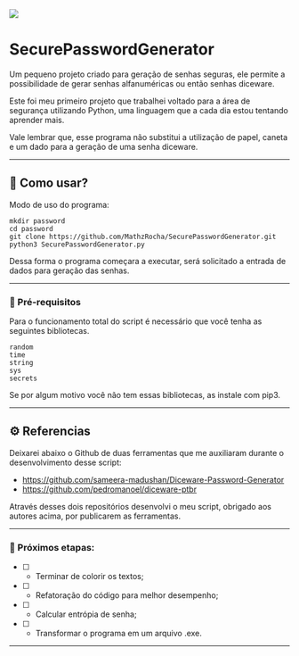 <img src="https://user-images.githubusercontent.com/77537178/209512135-712971c1-475d-455c-8f9f-9ccf4afbb5d7.gif"/>

# SecurePasswordGenerator

Um pequeno projeto criado para geração de senhas seguras, ele permite a possibilidade de gerar senhas alfanuméricas ou então senhas diceware. 

Este foi meu primeiro projeto que trabalhei voltado para a área de segurança utilizando Python, uma linguagem que a cada dia estou tentando aprender mais.

Vale lembrar que, esse programa não substitui a utilização de papel, caneta e um dado para a geração de uma senha diceware.

---

## 🚀 Como usar?

Modo de uso do programa:
```
mkdir password
cd password
git clone https://github.com/MathzRocha/SecurePasswordGenerator.git
python3 SecurePasswordGenerator.py
```
Dessa forma o programa começara a executar, será solicitado a entrada de dados para geração das senhas.

---

### 🔧 Pré-requisitos

Para o funcionamento total do script é necessário que você tenha as seguintes bibliotecas.

```
random
time
string
sys
secrets
```
Se por algum motivo você não tem essas bibliotecas, as instale com pip3.

---

## ⚙️ Referencias

Deixarei abaixo o Github de duas ferramentas que me auxiliaram durante o desenvolvimento desse script:

* https://github.com/sameera-madushan/Diceware-Password-Generator
* https://github.com/pedromanoel/diceware-ptbr 

Através desses dois repositórios desenvolvi o meu script, obrigado aos autores acima, por publicarem as ferramentas. 

---

### 🔩 Próximos etapas:

- [ ] - Terminar de colorir os textos;
- [ ] - Refatoração do código para melhor desempenho;
- [ ] - Calcular entrópia de senha;
- [ ] - Transformar o programa em um arquivo .exe.

---
